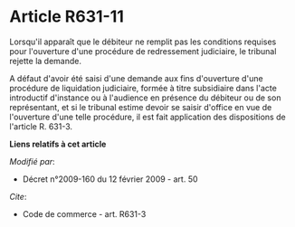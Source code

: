 # Article R631-11

Lorsqu'il apparaît que le débiteur ne remplit pas les conditions requises pour l'ouverture d'une procédure de redressement
judiciaire, le tribunal rejette la demande.

A défaut d'avoir été saisi d'une demande aux fins d'ouverture d'une procédure de liquidation judiciaire, formée à titre
subsidiaire dans l'acte introductif d'instance ou à l'audience en présence du débiteur ou de son représentant, et si le
tribunal estime devoir se saisir d'office en vue de l'ouverture d'une telle procédure, il est fait application des
dispositions de l'article R. 631-3.

**Liens relatifs à cet article**

_Modifié par_:

  - Décret n°2009-160 du 12 février 2009 - art. 50

_Cite_:

  - Code de commerce - art. R631-3
